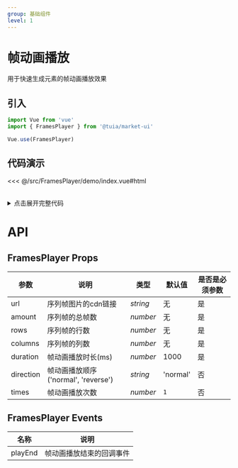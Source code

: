 ```yaml
---
group: 基础组件
level: 1
---
```


# 帧动画播放

用于快速生成元素的帧动画播放效果

## 引入

```js
import Vue from 'vue'
import { FramesPlayer } from '@tuia/market-ui'

Vue.use(FramesPlayer)
```

## 代码演示

<<< @/src/FramesPlayer/demo/index.vue#html

<br />

<details>

<summary>点击展开完整代码</summary>

<<< @/src/FramesPlayer/demo/index.vue#js

</details>

# API

## FramesPlayer Props
| 参数 | 说明 | 类型 | 默认值 | 是否是必须参数 |
| --- | --- | --- | --- | --- |
| url | 序列帧图片的cdn链接 | _string_ | 无 | 是 |
| amount | 序列帧的总帧数 | _number_ | 无 | 是 |
| rows | 序列帧的行数 | _number_ | 无 | 是 |
| columns | 序列帧的列数 | _number_ | 无 | 是 |
| duration | 帧动画播放时长(ms) | _number_ | 1000 | 是 |
| direction | 帧动画播放顺序('normal', 'reverse') | _string_ | 'normal' | 否
| times | 帧动画播放次数 | _number_ | `1` | 否 |

## FramesPlayer Events
| 名称 | 说明 |
| --- | --- |
| playEnd | 帧动画播放结束的回调事件 |
